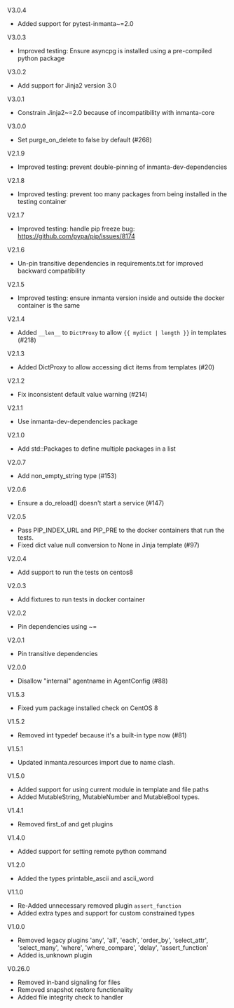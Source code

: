 V3.0.4
- Added support for pytest-inmanta~=2.0

V3.0.3
-  Improved testing: Ensure asyncpg is installed using a pre-compiled python package

V3.0.2
- Add support for Jinja2 version 3.0

V3.0.1
- Constrain Jinja2~=2.0 because of incompatibility with inmanta-core

V3.0.0
- Set purge\_on\_delete to false by default (#268)

V2.1.9
- Improved testing: prevent double-pinning of inmanta-dev-dependencies

V2.1.8
- Improved testing: prevent too many packages from being installed in the testing container

V2.1.7
- Improved testing: handle pip freeze bug: https://github.com/pypa/pip/issues/8174

V2.1.6
- Un-pin transitive dependencies in requirements.txt for improved backward compatibility

V2.1.5
- Improved testing: ensure inmanta version inside and outside the docker container is the same

V2.1.4
- Added `__len__` to `DictProxy` to allow `{{ mydict | length }}` in templates (#218)

V2.1.3
- Added DictProxy to allow accessing dict items from templates (#20)

V2.1.2
- Fix inconsistent default value warning (#214)

V2.1.1
- Use inmanta-dev-dependencies package

V2.1.0
- Add std::Packages to define multiple packages in a list

V2.0.7
- Add non_empty_string type (#153)

V2.0.6
- Ensure a do_reload() doesn't start a service (#147)

V2.0.5
- Pass PIP_INDEX_URL and PIP_PRE to the docker containers that run the tests.
- Fixed dict value null conversion to None in Jinja template (#97)

V2.0.4
- Add support to run the tests on centos8

V2.0.3
- Add fixtures to run tests in docker container

V2.0.2
- Pin dependencies using ~=

V2.0.1
- Pin transitive dependencies

V2.0.0
- Disallow "internal" agentname in AgentConfig (#88)

V1.5.3
- Fixed yum package installed check on CentOS 8

V1.5.2
 - Removed int typedef because it's a built-in type now (#81)

V1.5.1
 - Updated inmanta.resources import due to name clash.

V1.5.0
 - Added support for using current module in template and file paths
 - Added MutableString, MutableNumber and MutableBool types.

V1.4.1
 - Removed first_of and get plugins

V1.4.0
 - Added support for setting remote python command

V1.2.0
 - Added the types printable_ascii and ascii_word

V1.1.0
 - Re-Added unnecessary removed plugin `assert_function`
 - Added extra types and support for custom constrained types

V1.0.0
 - Removed legacy plugins 'any', 'all', 'each', 'order_by', 'select_attr', 'select_many', 'where', 'where_compare', 'delay', 'assert_function'
 - Added is_unknown plugin

V0.26.0
 - Removed in-band signaling for files
 - Removed snapshot restore functionality
 - Added file integrity check to handler
